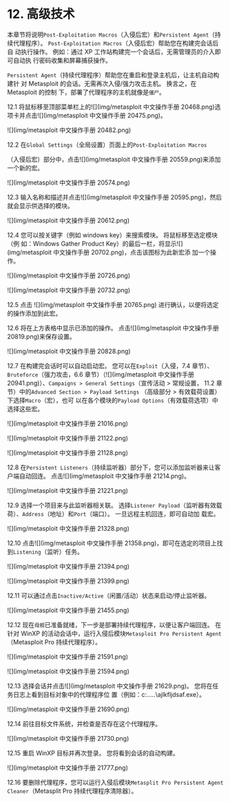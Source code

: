 # 12\. 高级技术

本章节将说明`Post-Exploitation Macros`（入侵后宏）和`Persistent Agent`（持 续代理程序）。 `Post-Exploitation Macros`（入侵后宏）帮助您在构建完会话后自 动执行操作。 例如：通过 XP 工作站构建完一个会话后，无需管理员的介入即可自动执 行密码收集和屏幕捕获操作。

`Persistent Agent`（持续代理程序）帮助您在重启和登录主机后，让主机自动构建针 对 Metasploit 的会话。无需再次入侵/强力攻击主机。 换言之，在 Metasploit 的控制 下，部署了代理程序的主机就像是`僵尸`。

12.1 将鼠标移至顶部菜单栏上的![](img/metasploit 中文操作手册 20468.png)选项卡并点击![](img/metasploit 中文操作手册 20475.png)。

![](img/metasploit 中文操作手册 20482.png)

12.2 在`Global Settings`（全局设置）页面上的`Post-Exploitation Macros`

（入侵后宏）部分中，点击![](img/metasploit 中文操作手册 20559.png)来添加一个新的宏。

![](img/metasploit 中文操作手册 20574.png)

12.3 输入名称和描述并点击![](img/metasploit 中文操作手册 20595.png)，然后就会显示供选择的模块。

![](img/metasploit 中文操作手册 20612.png)

12.4 您可以按关键字（例如 windows key）来搜索模块。 将鼠标移至选定模块（例 如：Windows Gather Product Key）的最后一栏，将显示![](img/metasploit 中文操作手册 20702.png)，点击该图标为此新宏添 加一个操作。

![](img/metasploit 中文操作手册 20726.png)

![](img/metasploit 中文操作手册 20732.png)

12.5 点击 ![](img/metasploit 中文操作手册 20765.png) 进行确认，以便将选定的操作添加到此宏。

12.6 将在上方表格中显示已添加的操作。 点击![](img/metasploit 中文操作手册 20819.png)来保存设置。

![](img/metasploit 中文操作手册 20828.png)

12.7 在构建完会话时可以自动启动宏。 您可以在`Exploit`（入侵，7.4 章节）、`Bruteforce`（强力攻击，6.6 章节）（![](img/metasploit 中文操作手册 20941.png)）、`Campaigns > General Settings`（宣传活动 > 常规设置， 11.2 章节）中的`Advanced Section > Payload Settings` （高级部分 > 有效载荷设置）下选择`Macro`（宏），也可 以在各个模块的`Payload Options`（有效载荷选项）中选择这些宏。

![](img/metasploit 中文操作手册 21016.png)

![](img/metasploit 中文操作手册 21122.png)

![](img/metasploit 中文操作手册 21128.png)

12.8 在`Persistent Listeners`（持续监听器）部分下，您可以添加监听器来让客户端自动回连。 点击![](img/metasploit 中文操作手册 21214.png)。

![](img/metasploit 中文操作手册 21221.png)

12.9 选择一个项目来与此监听器相关联。 选择`Listener Payload`（监听器有效载 荷）、`Address`（地址）和`Port`（端口）。 一旦远程主机回连，即可自动加 载宏。

![](img/metasploit 中文操作手册 21328.png)

12.10 点击![](img/metasploit 中文操作手册 21358.png)，即可在选定的项目上找到`Listening`（监听）任务。

![](img/metasploit 中文操作手册 21394.png)

![](img/metasploit 中文操作手册 21399.png)

12.11 可以通过点击`Inactive/Active`（闲置/活动）状态来启动/停止监听器。

![](img/metasploit 中文操作手册 21455.png)

12.12 现在`母舰`已准备就绪，下一步是部署持续代理程序，以便让客户端回连。 在 针对 WinXP 的活动会话中，运行入侵后模块`Metasploit Pro Persistent Agent`（Metasploit Pro 持续代理程序）。

![](img/metasploit 中文操作手册 21591.png)

![](img/metasploit 中文操作手册 21594.png)

12.13 选择会话并点击![](img/metasploit 中文操作手册 21629.png)。 您将在任务日志上看到目标对象中的代理程序位 置（例如：c:.....\ajlkfljdsaf.exe）。

![](img/metasploit 中文操作手册 21690.png)

12.14 前往目标文件系统，并检查是否存在这个代理程序。

![](img/metasploit 中文操作手册 21730.png)

12.15 重启 WinXP 目标并再次登录。 您将看到会话的自动构建。

![](img/metasploit 中文操作手册 21777.png)

12.16 要删除代理程序，您可以运行入侵后模块`Metasplit Pro Persistent Agent Cleaner`（Metasplit Pro 持续代理程序清除器）。